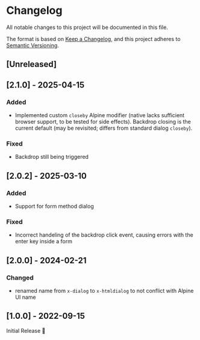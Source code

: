 # Changelog
All notable changes to this project will be documented in this file.

The format is based on [Keep a Changelog](https://keepachangelog.com/en/1.0.0/),
and this project adheres to [Semantic Versioning](https://semver.org/spec/v2.0.0.html).

## [Unreleased]

## [2.1.0] - 2025-04-15
### Added
- Implemented custom `closeby` Alpine modifier (native lacks sufficient browser support,
  to be tested for side effects).
  Backdrop closing is the current default (may be revisited; differs from standard dialog `closeby`).

### Fixed
- Backdrop still being triggered

## [2.0.2] - 2025-03-10
### Added
- Support for form method dialog

### Fixed
- Incorrect handeling of the backdrop click event, causing errors with the enter key inside a form

## [2.0.0] - 2024-02-21
### Changed
- renamed name from `x-dialog` to `x-htmldialog` to not conflict with Alpine UI name

## [1.0.0] - 2022-09-15
Initial Release 🎉

